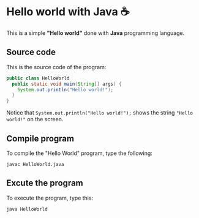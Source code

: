 # Hello world with Java :coffee:

This is a simple **"Hello world"** done with **Java** programming language.

## Source code

This is the source code of the program:

```java
public class HelloWorld 
  public static void main(String[] args) {
    System.out.println("Hello world!");
  }
}
```

Notice that `System.out.println("Hello world!");` shows the string `"Hello world!"` on the screen.

## Compile program

To compile the "Hello World" program, type the following:

```console
javac HelloWorld.java
```

## Excute the program

To execute the program, type this:

```console
java HelloWorld
```

